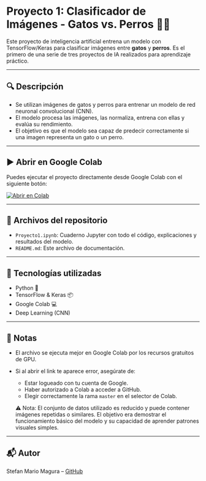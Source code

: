 # Proyecto 1: Clasificador de Imágenes - Gatos vs. Perros 🐶🐱

Este proyecto de inteligencia artificial entrena un modelo con TensorFlow/Keras para clasificar imágenes entre **gatos** y **perros**. Es el primero de una serie de tres proyectos de IA realizados para aprendizaje práctico.

---

## 🔍 Descripción

- Se utilizan imágenes de gatos y perros para entrenar un modelo de red neuronal convolucional (CNN).
- El modelo procesa las imágenes, las normaliza, entrena con ellas y evalúa su rendimiento.
- El objetivo es que el modelo sea capaz de predecir correctamente si una imagen representa un gato o un perro.

---

## ▶️ Abrir en Google Colab

Puedes ejecutar el proyecto directamente desde Google Colab con el siguiente botón:

[![Abrir en Colab](https://colab.research.google.com/assets/colab-badge.svg)](https://colab.research.google.com/github/StefanMarioMagura/Proyecto1-IA-gatos-perros/blob/master/Proyecto1.ipynb)

---

## 📁 Archivos del repositorio

- `Proyecto1.ipynb`: Cuaderno Jupyter con todo el código, explicaciones y resultados del modelo.
- `README.md`: Este archivo de documentación.

---

## 🧠 Tecnologías utilizadas

- Python 🐍
- TensorFlow & Keras 📦
- Google Colab 💻
- Deep Learning (CNN)

---

## 📌 Notas

- El archivo se ejecuta mejor en Google Colab por los recursos gratuitos de GPU.
- Si al abrir el link te aparece error, asegúrate de:
  - Estar logueado con tu cuenta de Google.
  - Haber autorizado a Colab a acceder a GitHub.
  - Elegir correctamente la rama `master` en el selector de Colab.

  ⚠️ Nota: El conjunto de datos utilizado es reducido y puede contener imágenes repetidas o similares. El objetivo era demostrar el funcionamiento básico del modelo y su capacidad de aprender patrones visuales simples.

---

## 📬 Autor

Stefan Mario Magura – [GitHub](https://github.com/StefanMarioMagura)


